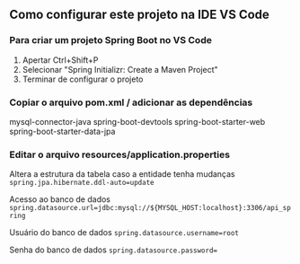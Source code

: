 ## Como configurar este projeto na IDE VS Code

### Para criar um projeto Spring Boot no VS Code
1. Apertar Ctrl+Shift+P
2. Selecionar "Spring Initializr: Create a Maven Project"
3. Terminar de configurar o projeto

### Copiar o arquivo pom.xml / adicionar as dependências
mysql-connector-java
spring-boot-devtools
spring-boot-starter-web
spring-boot-starter-data-jpa

### Editar o arquivo resources/application.properties

Altera a estrutura da tabela caso a entidade tenha mudanças
`spring.jpa.hibernate.ddl-auto=update`

Acesso ao banco de dados
`spring.datasource.url=jdbc:mysql://${MYSQL_HOST:localhost}:3306/api_spring`

Usuário do banco de dados
`spring.datasource.username=root`

Senha do banco de dados
`spring.datasource.password=`

